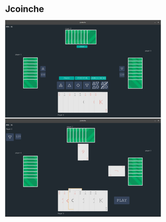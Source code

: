 # Jcoinche



![alt text][screen1]
![alt text][screen2]

[screen1]: ./screenshot/Screen1.png
[screen2]: ./screenshot/Screen2.png
